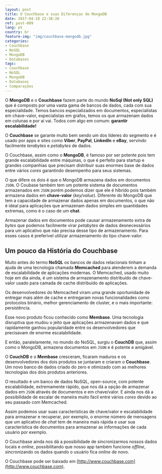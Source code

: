 ```yaml
---
layout: post
title: O Couchbase e suas Diferenças do MongoDB
date: 2017-04-18 22:38:20
ref: post-009
lang: pt
country: br
feature-img: "img/couchbase-mongodb.jpg"
categories:
- Couchbase
- NoSQL
- MongoDB
- Databases
tags: 
- Couchbase
- NoSQL
- MongoDB
- Databases
- Comparações
---
```


O **MongoDB** e o **Couchbase** fazem parte do mundo **NoSql (Not only SQL)** que é composto
por uma vasta gama de bancos de dados, cada com sua especialidade. Temos bancos
especializados em documentos, especialistas em chave-valor, especialistas em grafos,
temos os que armazenam dados em colunas e por aí vai. Todos com algo em comum: **garantir escalabilidade!**

O **Couchbase** se garante muito bem sendo um dos líderes do segmento e é usado por apps e
sites como **Viber**, **PayPal**, **LinkedIn** e **eBay**, servindo facilmente _terabytes_ e _petabytes_ de
dados.

O Couchbase, assim como o **MongoDB**, é famoso por ser potente pois tem grande escalabilidade entre máquinas, o que
é perfeito para startup e grandes companhias que precisam distribuir suas enormes
base de dados entre vários _cores_ garantindo desempenho para seus sistemas.

O que difere os dois é que o MongoDB armazena dados em documentos `JSON`. O Coubase
também tem um potente sistema de documentos armazenados em `JSON` porém podemos dizer que ele
é híbrido pois também armazena dados em **chave-valor** (_key/value_). Diferente do MongoDB que tem
a capacidade de armazenar dados apenas em documentos, o que não é ideal para aplicações que
armazenam dados simples em quantidades extremas, como é o caso de um **chat**.

Armazenar dados em documentos pode causar armazenamento extra de _bytes_ que podemos
facilmente virar _petabytes_ de dados desnecessários para
um aplicativo que não precisa desse tipo de armazenamento. Para esses casos é preferível
utilizar armazenamento do tipo chave-valor.

## Um pouco da História do Couchbase

Muito antes do termo **NoSQL** os bancos de dados relacionais tinham a ajuda de uma tecnologia
chamada **Memcached** para atenderem a demanda de escalabilidade de aplicações modernas. 
O Memcached, usado muito hoje em dia ainda, é um sistema de armazenamento distribuído de
chave-valor usado para camada de cache distribuído de aplicações.

Os desenvolvedores do Memcached viram uma grande oportunidade de entregar mais além de cache
e entregaram novas funcionalidades como protocolos binário, melhor gerenciamento de cluster,
e o mais importante: persistência.

Esse novo produto ficou conhecido como **Membase**. Uma tecnologia disruptiva que mudou o
jeito que aplicações armazenavam dados e que rapidamente ganhou popularidade entre os
desenvolvedores que precisavam de enorme escalabilidade.

E então, paralelamente, no mundo do NoSQL, surgiu o **CouchDB** que, assim como o MongoDB, armazena documentos
em `JSON` e é potente e amigável.

O **CouchDB** e o **Membase** cresceram, ficaram maduros e os desenvolvedores dos dois
produtos se juntaram e criaram o **Couchbase**. Um novo banco de dados criado do zero e otimizado
com as melhores tecnologias dos dois produtos anteriores.

O resultado é um banco de dados NoSQL, open-source, com potente escalabilidade, extremamente
rápido, que nos dá a opção de armazenar dados em `JSON` através de documentos e em chave/valor.
E ainda nos dá a possibilidade de escalar de maneira muito fácil entre vários _cores_ devido
ao seu passado com Memcached.

Assim podemos usar suas características de chave/valor e escalabilidade para armazenar e
recuperar, por exemplo, o enorme número de mensagens que um aplicativo de _chat_ tem de maneira mais rápida
e usar sua característica de documentos para armazenar as informações de cada usuário por exemplo.

O Couchbase ainda nos dá a possibilidade de sincronizarmos nossos dados locais e _online_,
possibilitando que nosso app também funcione _offline_, sincronizando os dados quando o usuário
fica _online_ de novo.

O Couchbase pode ser baixado em [http://www.couchbase.com](http://www.couchbase.com).
